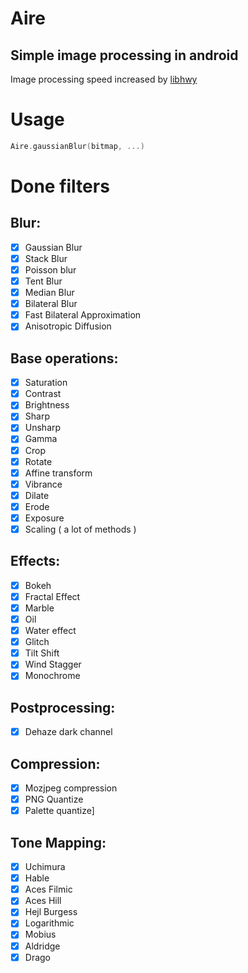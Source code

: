 # Aire

## Simple image processing in android

Image processing speed increased by [libhwy](https://github.com/google/highway)

# Usage

```kotlin
Aire.gaussianBlur(bitmap, ...)
```

# Done filters

## Blur:

- [x] Gaussian Blur
- [x] Stack Blur
- [x] Poisson blur
- [x] Tent Blur
- [x] Median Blur
- [x] Bilateral Blur
- [x] Fast Bilateral Approximation
- [x] Anisotropic Diffusion

## Base operations:

- [x] Saturation
- [x] Contrast
- [x] Brightness
- [x] Sharp
- [x] Unsharp
- [x] Gamma
- [x] Crop
- [x] Rotate
- [x] Affine transform
- [x] Vibrance
- [x] Dilate
- [x] Erode
- [x] Exposure
- [x] Scaling ( a lot of methods )

## Effects:

- [x] Bokeh
- [x] Fractal Effect
- [x] Marble
- [x] Oil
- [x] Water effect
- [x] Glitch
- [x] Tilt Shift
- [x] Wind Stagger
- [x] Monochrome

## Postprocessing:

- [x] Dehaze dark channel

## Compression:

- [x] Mozjpeg compression
- [x] PNG Quantize
- [x] Palette quantize]

## Tone Mapping:
- [x] Uchimura
- [x] Hable
- [x] Aces Filmic
- [x] Aces Hill
- [x] Hejl Burgess
- [x] Logarithmic
- [x] Mobius
- [x] Aldridge
- [x] Drago
